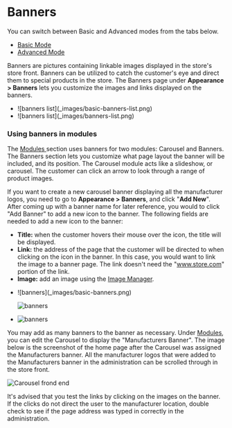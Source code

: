 Banners
=======

<div class="uk-alert-info uk-alert">
  <span class="uk-icon-info-circle"></span> You can switch between Basic and Advanced modes from the tabs below.
</div>
<ul class="uk-tab" data-uk-tab="{connect:'#doc-tabs', animation: 'fade'}">
    <li><a href="">Basic Mode</a></li>
    <li><a href="">Advanced Mode</a></li>
</ul>

Banners are pictures containing linkable images displayed in the store's store front. Banners can be utilized to catch the customer's eye and direct them to special products in the store. The Banners page under **Appearance > Banners** lets you customize the images and links displayed on the banners.

<ul id="doc-tabs" class="uk-switcher uk-margin">
    <li markdown="1">![banners list](_images/basic-banners-list.png)</li>
    <li markdown="1">![banners list](_images/banners-list.png)</li>
</ul>

### Using banners in modules

The [Modules ](docs/user-manual/appearance/modules/overview)section uses banners for two modules: Carousel and Banners. The Banners section lets you customize what page layout the banner will be included, and its position. The Carousel module acts like a slideshow, or carousel. The customer can click an arrow to look through a range of product images.

If you want to create a new carousel banner displaying all the manufacturer logos, you need to go to **Appearance > Banners**, and click "**Add New**". After coming up with a banner name for later reference, you would to click "Add Banner" to add a new icon to the banner. The following fields are needed to add a new icon to the banner:

- **Title:** when the customer hovers their mouse over the icon, the title will be displayed.
- **Link:** the address of the page that the customer will be directed to when clicking on the icon in the banner. In this case, you would want to link the image to a banner page. The link doesn't need the "www.store.com" portion of the link.
- **Image:** add an image using the [Image Manager](docs/faq/image-manager).

<ul id="doc-tabs" class="uk-switcher uk-margin">
    <li markdown="1">![banners](_images/basic-banners.png)

![banners](_images/basic-banners.png)</li>
    <li markdown="1">![banners](_images/banners.png)</li>
</ul>

You may add as many banners to the banner as necessary. Under [Modules](docs/user-manual/appearance/modules/overview), you can edit the Carousel to display the "Manufacturers Banner". The image below is the screenshot of the home page after the Carousel was assigned the Manufacturers banner. All the manufacturer logos that were added to the Manufacturers banner in the administration can be scrolled through in the store front.


![Carousel frond end](_images/banners-front.png)


It's advised that you test the links by clicking on the images on the banner. If the clicks do not direct the user to the manufacturer location, double check to see if the page address was typed in correctly in the administration.
